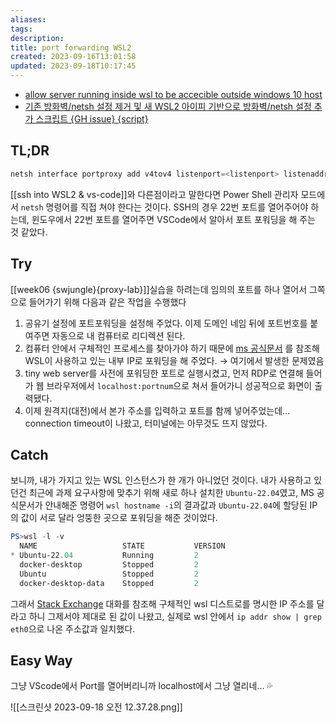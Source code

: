 ```yaml
---
aliases: 
tags: 
description:
title: port forwarding WSL2
created: 2023-09-16T13:01:58
updated: 2023-09-18T10:17:45
---
```

- [allow server running inside wsl to be accecible outside windows 10 host](https://www.nextofwindows.com/allow-server-running-inside-wsl-to-be-accessible-outside-windows-10-host)
- [기존 방화벽/netsh 설정 제거 및 새 WSL2 아이피 기반으로 방화벽/netsh 설정 추가 스크립트 {GH issue} {script}](https://github.com/microsoft/WSL/issues/4150#issuecomment-504209723)

## TL;DR

```PowerShell
netsh interface portproxy add v4tov4 listenport=<listenport> listenaddress=0.0.0.0 connectport=<connectport> connectaddress=$(wsl -d <distro-name> hostname -I)
```

[[ssh into WSL2 & vs-code]]와 다른점이라고 말한다면 Power Shell 관리자 모드에서 `netsh` 명령어를 직접 쳐야 한다는 것이다. SSH의 경우 22번 포트를 열어주어야 하는데, 윈도우에서 22번 포트를 열어주면 VSCode에서 알아서 포트 포워딩을 해 주는 것 같았다. 

## Try

[[week06 {swjungle}{proxy-lab}]]실습을 하려는데 임의의 포트를 하나 열어서 그쪽으로 들어가기 위해 다음과 같은 작업을 수행했다

1. 공유기 설정에 포트포워딩을 설정해 주었다. 이제 도메인 네임 뒤에 포트번호를 붙여주면 자동으로 내 컴퓨터로 리디렉션 된다.
2. 컴퓨터 안에서 구체적인 프로세스를 찾아가야 하기 때문에 [ms 공식문서](https://learn.microsoft.com/en-us/windows/wsl/networking) 를 참조해 WSL이 사용하고 있는 내부 IP로 포워딩을 해 주었다. → 여기에서 발생한 문제였음
3. tiny web server를 사전에 포워딩한 포트로 실행시켰고, 먼저 RDP로 연결해 들어가 웹 브라우저에서 `localhost:portnum`으로 쳐서 들어가니 성공적으로 화면이 출력됐다.
4. 이제 원격지(대전)에서 본가 주소를 입력하고 포트를 함께 넣어주었는데... connection timeout이 나왔고, 터미널에는 아무것도 뜨지 않았다.

## Catch

보니까, 내가 가지고 있는 WSL 인스턴스가 한 개가 아니었던 것이다. 내가 사용하고 있던건 최근에 과제 요구사항에 맞추기 위해 새로 하나 설치한 `Ubuntu-22.04`였고, MS 공식문서가 안내해준 명령어 `wsl hostname -i`의 결과값과 `Ubuntu-22.04`에 할당된 IP의 값이 서로 달라 엉뚱한 곳으로 포워딩을 해준 것이었다.

```powershell
PS>wsl -l -v
  NAME                   STATE           VERSION
* Ubuntu-22.04           Running         2
  docker-desktop         Stopped         2
  Ubuntu                 Stopped         2
  docker-desktop-data    Stopped         2
```

그래서 [Stack Exchange](https://superuser.com/a/1603307) 대화를 참조해 구체적인 wsl 디스트로를 명시한 IP 주소를 달라고 하니 그제서야 제대로 된 값이 나왔고, 실제로 wsl 안에서 `ip addr show | grep eth0`으로 나온 주소값과 일치했다.

## Easy Way

그냥 VScode에서 Port를 열어버리니까 localhost에서 그냥 열리네... 💦

![[스크린샷 2023-09-18 오전 12.37.28.png]]

